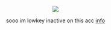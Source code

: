 <div align="center">

![](https://komarev.com/ghpvc/?username=Ovrpheus&label=hi&color=23D920&style=plastic)
  
sooo im lowkey inactive on this acc [info](https://rentry.co/orph)




